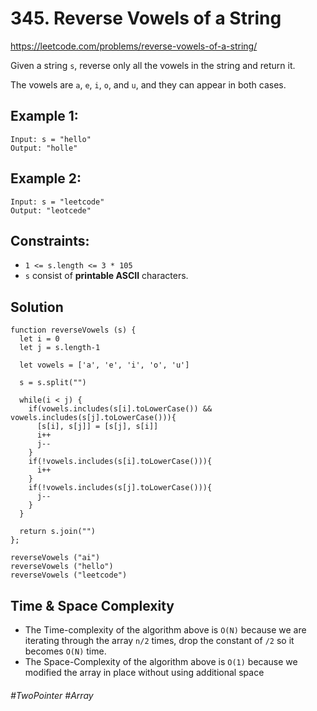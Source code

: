 # 345. Reverse Vowels of a String
https://leetcode.com/problems/reverse-vowels-of-a-string/

Given a string `s`, reverse only all the vowels in the string and return it.

The vowels are `a`, `e`, `i`, `o`, and `u`, and they can appear in both cases.

## Example 1:
````
Input: s = "hello"
Output: "holle"
````
## Example 2:
````
Input: s = "leetcode"
Output: "leotcede"
````

## Constraints:

- `1 <= s.length <= 3 * 105`
- `s` consist of <b>printable ASCII</b> characters.

## Solution 

````
function reverseVowels (s) {
  let i = 0
  let j = s.length-1
  
  let vowels = ['a', 'e', 'i', 'o', 'u']

  s = s.split("")
 
  while(i < j) {
    if(vowels.includes(s[i].toLowerCase()) && vowels.includes(s[j].toLowerCase())){
      [s[i], s[j]] = [s[j], s[i]]
      i++
      j--
    }
    if(!vowels.includes(s[i].toLowerCase())){
      i++
    }
    if(!vowels.includes(s[j].toLowerCase())){
      j--
    }   
  }
  
  return s.join("")  
};

reverseVowels ("ai") 
reverseVowels ("hello") 
reverseVowels ("leetcode")
````
## Time & Space Complexity 
- The Time-complexity of the algorithm above is `O(N)` because we are iterating through the array `n/2` times, drop the constant of `/2` so it becomes `O(N)` time.
- The Space-Complexity of the algorithm above is `O(1)` because we modified the array in place without using additional space

###### #TwoPointer #Array
